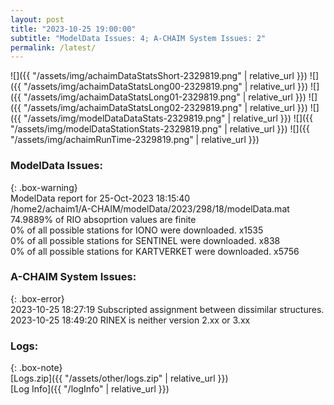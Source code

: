 ```yaml
---
layout: post
title: "2023-10-25 19:00:00"
subtitle: "ModelData Issues: 4; A-CHAIM System Issues: 2"
permalink: /latest/
---
```


![]({{ "/assets/img/achaimDataStatsShort-2329819.png" | relative_url }})
![]({{ "/assets/img/achaimDataStatsLong00-2329819.png" | relative_url }})
![]({{ "/assets/img/achaimDataStatsLong01-2329819.png" | relative_url }})
![]({{ "/assets/img/achaimDataStatsLong02-2329819.png" | relative_url }})
![]({{ "/assets/img/modelDataDataStats-2329819.png" | relative_url }})
![]({{ "/assets/img/modelDataStationStats-2329819.png" | relative_url }})
![]({{ "/assets/img/achaimRunTime-2329819.png" | relative_url }})


### ModelData Issues:  
  
{: .box-warning}  
 ModelData report for 25-Oct-2023 18:15:40   
 /home2/achaim1/A-CHAIM/modelData/2023/298/18/modelData.mat   
 74.9889% of RIO absoprtion values are finite   
 0% of all possible stations for IONO were downloaded. x1535   
 0% of all possible stations for SENTINEL were downloaded. x838   
 0% of all possible stations for KARTVERKET were downloaded. x5756   
  
### A-CHAIM System Issues:  
  
{: .box-error}  
2023-10-25 18:27:19 Subscripted assignment between dissimilar structures.  
2023-10-25 18:49:20 RINEX is neither version 2.xx or 3.xx  

### Logs:  
  
{: .box-note}  
[Logs.zip]({{ "/assets/other/logs.zip" | relative_url }})  
[Log Info]({{ "/logInfo" | relative_url }})  
